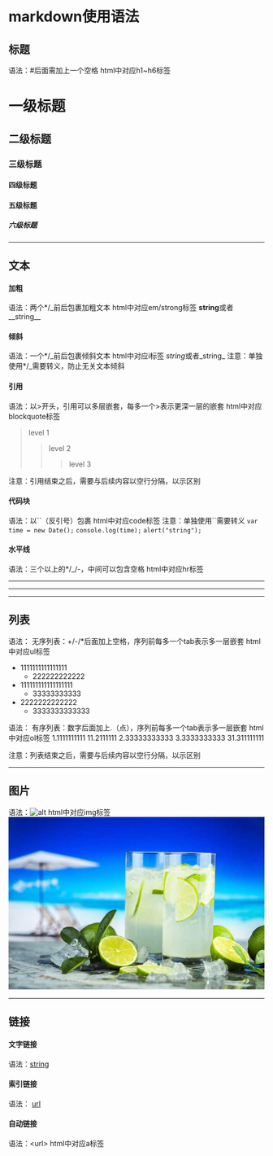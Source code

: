# markdown使用语法

## 标题
语法：#后面需加上一个空格
html中对应h1~h6标签
# 一级标题
## 二级标题
### 三级标题
#### 四级标题
#### 五级标题
##### 六级标题
___
## 文本
#### 加粗
语法：两个\*/\_前后包裹加粗文本
html中对应em/strong标签
**string**或者__string__
#### 倾斜
语法：一个\*/\_前后包裹倾斜文本
html中对应i标签
*string*或者_string_
注意：单独使用\*/\_需要转义，防止无关文本倾斜

#### 引用
语法：以>开头，引用可以多层嵌套，每多一个>表示更深一层的嵌套
html中对应blockquote标签
>level 1
>>level 2
>>
>>>level 3

注意：引用结束之后，需要与后续内容以空行分隔，以示区别
#### 代码块
语法：以\`\`（反引号）包裹
html中对应code标签
注意：单独使用\`\`需要转义
`var time = new Date();`
	`console.log(time);`
	`alert("string");`

#### 水平线
语法：三个以上的\*/\_/-，中间可以包含空格
html中对应hr标签
***
---
___
##  列表
语法：
无序列表：+/-/\*后面加上空格，序列前每多一个tab表示多一层嵌套
html中对应ul标签

- 1111111111111111
	- 222222222222
- 111111111111111111
	- 33333333333
- 2222222222222
	- 3333333333333

语法：
有序列表：数字后面加上.（点），序列前每多一个tab表示多一层嵌套
html中对应ol标签
1.1111111111
	11.2111111
2.33333333333
3.3333333333
	31.311111111

注意：列表结束之后，需要与后续内容以空行分隔，以示区别
___
## 图片
语法：![alt](url)
html中对应img标签
![this is a picture](./images/image.jpg)
___
## 链接
#### 文字链接
语法：[string](url)
#### 索引链接
语法：
[url][index]

[index]:url
#### 自动链接
语法：\<url\>
html中对应a标签